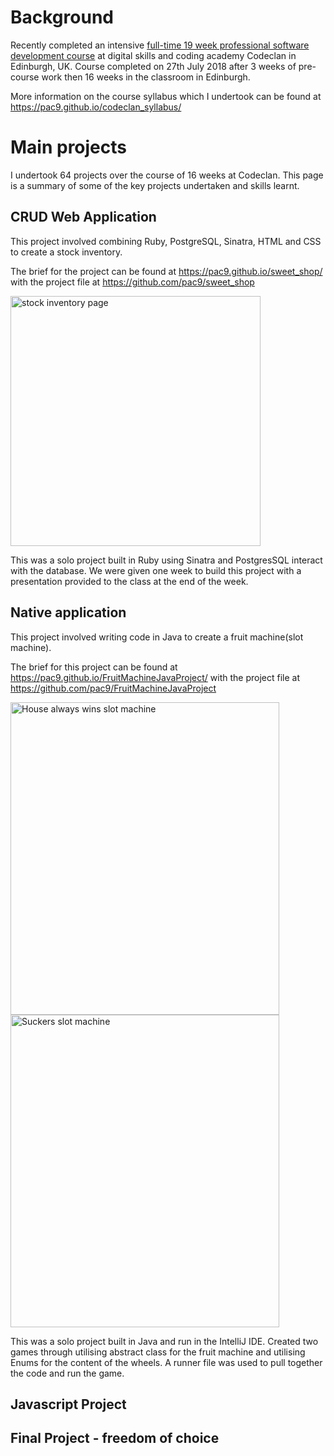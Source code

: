 # Background 
Recently completed an intensive [full-time 19 week professional software development course](https://codeclan.com/courses/16-week-course/) at digital skills and coding academy Codeclan in Edinburgh, UK. Course completed on 27th July 2018 after 3 weeks of pre-course work then 16 weeks in the classroom in Edinburgh. 

More information on the course syllabus which I undertook can be found  at https://pac9.github.io/codeclan_syllabus/

# Main projects

I undertook 64 projects over the course of 16 weeks at Codeclan. This page is a summary of some of the key projects undertaken and skills learnt.

## CRUD Web Application

This project involved combining Ruby, PostgreSQL, Sinatra, HTML and CSS to create a stock inventory. 

The brief for the project can be found at https://pac9.github.io/sweet_shop/ with the project file at https://github.com/pac9/sweet_shop

<img src ="https://pac9.github.io/SweetsLikeChocolate.png" alt="stock inventory page" height= "400">
 
This was a solo project built in Ruby using Sinatra and PostgresSQL interact with the database. We were given one week to build this project with a presentation provided to the class at the end of the week. 

## Native application

This project involved writing code in Java to create a fruit machine(slot machine). 

The brief for this project can be found at https://pac9.github.io/FruitMachineJavaProject/ with the project file at https://github.com/pac9/FruitMachineJavaProject

<img src ="https://pac9.github.io/FruitMachineHouseWins.png" alt="House always wins slot machine" height="500" width="430">     <img src ="https://pac9.github.io/FruitMachineSuckers.png" alt="Suckers slot machine" height="500" width="430">

This was a solo project built in Java and run in the IntelliJ IDE. Created two games through utilising abstract class for the fruit machine and utilising Enums for the content of the wheels. A runner file was used to pull together the code and run the game.  

## Javascript Project
## Final Project - freedom of choice


